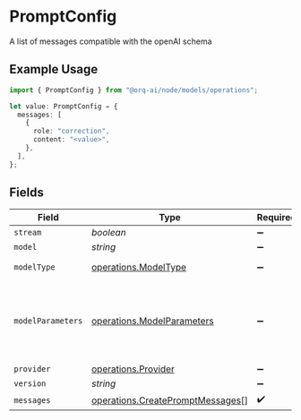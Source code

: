 # PromptConfig

A list of messages compatible with the openAI schema

## Example Usage

```typescript
import { PromptConfig } from "@orq-ai/node/models/operations";

let value: PromptConfig = {
  messages: [
    {
      role: "correction",
      content: "<value>",
    },
  ],
};
```

## Fields

| Field                                                                                | Type                                                                                 | Required                                                                             | Description                                                                          |
| ------------------------------------------------------------------------------------ | ------------------------------------------------------------------------------------ | ------------------------------------------------------------------------------------ | ------------------------------------------------------------------------------------ |
| `stream`                                                                             | *boolean*                                                                            | :heavy_minus_sign:                                                                   | N/A                                                                                  |
| `model`                                                                              | *string*                                                                             | :heavy_minus_sign:                                                                   | N/A                                                                                  |
| `modelType`                                                                          | [operations.ModelType](../../models/operations/modeltype.md)                         | :heavy_minus_sign:                                                                   | The type of the model                                                                |
| `modelParameters`                                                                    | [operations.ModelParameters](../../models/operations/modelparameters.md)             | :heavy_minus_sign:                                                                   | Model Parameters: Not all parameters apply to every model                            |
| `provider`                                                                           | [operations.Provider](../../models/operations/provider.md)                           | :heavy_minus_sign:                                                                   | N/A                                                                                  |
| `version`                                                                            | *string*                                                                             | :heavy_minus_sign:                                                                   | N/A                                                                                  |
| `messages`                                                                           | [operations.CreatePromptMessages](../../models/operations/createpromptmessages.md)[] | :heavy_check_mark:                                                                   | N/A                                                                                  |